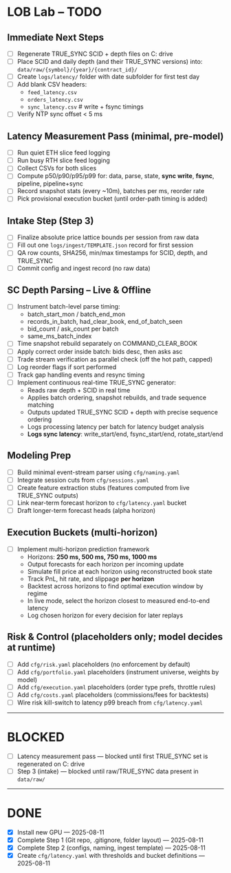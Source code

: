 # LOB Lab – TODO

## Immediate Next Steps
- [ ] Regenerate TRUE_SYNC SCID + depth files on C: drive
- [ ] Place SCID and daily depth (and their TRUE_SYNC versions) into:
      `data/raw/{symbol}/{year}/{contract_id}/`
- [ ] Create `logs/latency/` folder with date subfolder for first test day
- [ ] Add blank CSV headers:
    - `feed_latency.csv`
    - `orders_latency.csv`
    - `sync_latency.csv`          # write + fsync timings
- [ ] Verify NTP sync offset < 5 ms

## Latency Measurement Pass (minimal, pre-model)
- [ ] Run quiet ETH slice feed logging
- [ ] Run busy RTH slice feed logging
- [ ] Collect CSVs for both slices
- [ ] Compute p50/p90/p95/p99 for:
      data, parse, state, **sync write**, **fsync**, pipeline, pipeline+sync
- [ ] Record snapshot stats (every ~10m), batches per ms, reorder rate
- [ ] Pick provisional execution bucket (until order-path timing is added)

## Intake Step (Step 3)
- [ ] Finalize absolute price lattice bounds per session from raw data
- [ ] Fill out one `logs/ingest/TEMPLATE.json` record for first session
- [ ] QA row counts, SHA256, min/max timestamps for SCID, depth, and TRUE_SYNC
- [ ] Commit config and ingest record (no raw data)

## SC Depth Parsing – Live & Offline
- [ ] Instrument batch-level parse timing:
    - batch_start_mon / batch_end_mon
    - records_in_batch, had_clear_book, end_of_batch_seen
    - bid_count / ask_count per batch
    - same_ms_batch_index
- [ ] Time snapshot rebuild separately on COMMAND_CLEAR_BOOK
- [ ] Apply correct order inside batch: bids desc, then asks asc
- [ ] Trade stream verification as parallel check (off the hot path, capped)
- [ ] Log reorder flags if sort performed
- [ ] Track gap handling events and resync timing
- [ ] Implement continuous real-time TRUE_SYNC generator:
    - Reads raw depth + SCID in real time
    - Applies batch ordering, snapshot rebuilds, and trade sequence matching
    - Outputs updated TRUE_SYNC SCID + depth with precise sequence ordering
    - Logs processing latency per batch for latency budget analysis
    - **Logs sync latency**: write_start/end, fsync_start/end, rotate_start/end

## Modeling Prep
- [ ] Build minimal event-stream parser using `cfg/naming.yaml`
- [ ] Integrate session cuts from `cfg/sessions.yaml`
- [ ] Create feature extraction stubs (features computed from live TRUE_SYNC outputs)
- [ ] Link near-term forecast horizon to `cfg/latency.yaml` bucket
- [ ] Draft longer-term forecast heads (alpha horizon)

## Execution Buckets (multi-horizon)
- [ ] Implement multi-horizon prediction framework
    - Horizons: **250 ms, 500 ms, 750 ms, 1000 ms**
    - Output forecasts for each horizon per incoming update
    - Simulate fill price at each horizon using reconstructed book state
    - Track PnL, hit rate, and slippage **per horizon**
    - Backtest across horizons to find optimal execution window by regime
    - In live mode, select the horizon closest to measured end-to-end latency
    - Log chosen horizon for every decision for later replays

## Risk & Control (placeholders only; model decides at runtime)
- [ ] Add `cfg/risk.yaml` placeholders (no enforcement by default)
- [ ] Add `cfg/portfolio.yaml` placeholders (instrument universe, weights by model)
- [ ] Add `cfg/execution.yaml` placeholders (order type prefs, throttle rules)
- [ ] Add `cfg/costs.yaml` placeholders (commissions/fees for backtests)
- [ ] Wire risk kill-switch to latency p99 breach from `cfg/latency.yaml`

---

# BLOCKED
- [ ] Latency measurement pass — blocked until first TRUE_SYNC set is regenerated on C: drive
- [ ] Step 3 (intake) — blocked until raw/TRUE_SYNC data present in `data/raw/`

---

# DONE
- [x] Install new GPU — 2025-08-11
- [x] Complete Step 1 (Git repo, .gitignore, folder layout) — 2025-08-11
- [x] Complete Step 2 (configs, naming, ingest template) — 2025-08-11
- [x] Create `cfg/latency.yaml` with thresholds and bucket definitions — 2025-08-11
